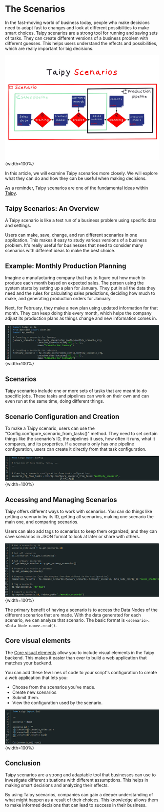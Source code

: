 # The Scenarios

In the fast-moving world of business today, people who make decisions need to adapt fast to changes and look at different possibilities to make smart choices. 
Taipy scenarios are a strong tool for running and saving sets of tasks. They can create different versions of a business problem with different guesses. 
This helps users understand the effects and possibilities, which are really important for big decisions.

![Monthly Production Planning](scenario_1_2.png){width=100%}

In this article, we will examine Taipy scenarios more closely. We will explore what they can do and how they can be useful when making decisions.

As a reminder, Taipy scenarios are one of the fundamental ideas within [Taipy](https://www.taipy.io/about-taipy/what-is-taipy-core/).

## Taipy Scenarios: An Overview

A Taipy scenario is like a test run of a business problem using specific data and settings.

Users can make, save, change, and run different scenarios in one application. This makes it easy to study various versions of a business problem. 
It's really useful for businesses that need to consider many scenarios with different ideas to make the best choice.

## Example: Monthly Production Planning

Imagine a manufacturing company that has to figure out how much to produce each month based on expected sales. The person using the system starts by setting up a plan for January. 
They put in all the data they need and the rules for calculating sales predictions, deciding how much to make, and generating production orders for January.

Next, for February, they make a new plan using updated information for that month. They can keep doing this every month, which helps the company adjust its production plans as things change and new information comes in.

![Monthly Production Planning](scenario_1.png){width=100%}

## Scenarios

Taipy scenarios include one or more sets of tasks that are meant to do specific jobs. These tasks and pipelines can work on their own and can even run at the same time, doing different things.

## Scenario Configuration and Creation

To make a Taipy scenario, users can use the "Config.configure_scenario_from_tasks()" method. They need to set certain things like the scenario's ID, the pipelines it uses, 
how often it runs, what it compares, and its properties. If a scenario only has one pipeline configuration, users can create it directly from that task configuration.

![Scenario Configuration and Creation](scenario_2.png){width=100%}

## Accessing and Managing Scenarios

Taipy offers different ways to work with scenarios. You can do things like getting a scenario by its ID, getting all scenarios, making one scenario the main one, and comparing scenarios.

Users can also add tags to scenarios to keep them organized, and they can save scenarios in JSON format to look at later or share with others.

![Accessing and Managing Scenarios](scenario_3.png){width=100%}

The primary benefit of having a scenario is to access the Data Nodes of the different scenarios that are made. With the data generated for each scenario, we can analyze that scenario. 
The basic format is `<scenario>.<Data Node name>.read()`.

## Core visual elements

The [Core visual elements](https://docs.taipy.io/en/latest/manuals/gui/corelements/) allow you to include visual elements in the Taipy backend. This makes it easier than ever to build a web application that matches your backend.

You can add these few lines of code to your script's configuration to create a web application that lets you:

- Choose from the scenarios you've made.
- Create new scenarios.
- Submit them.
- View the configuration used by the scenario.

![Core visual elements](scenario_4.png){width=100%}

## Conclusion

Taipy scenarios are a strong and adaptable tool that businesses can use to investigate different situations with different assumptions. This helps in making smart decisions and analyzing their effects.

By using Taipy scenarios, companies can gain a deeper understanding of what might happen as a result of their choices. This knowledge allows them to make informed decisions that can lead to success in their business.

